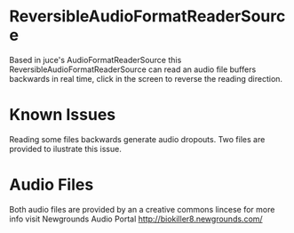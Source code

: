 # ReversibleAudioFormatReaderSource

Based in juce's AudioFormatReaderSource this ReversibleAudioFormatReaderSource can read an audio file buffers backwards in real time, click in the screen to reverse the reading direction.

# Known Issues

Reading some files backwards generate audio dropouts. Two files are provided to ilustrate this issue.

# Audio Files
Both audio files are provided by an a creative commons lincese for more info visit Newgrounds Audio Portal http://biokiller8.newgrounds.com/
